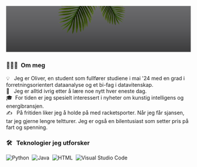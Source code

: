 <p align="center">
	<img src="pictures/GithubBanner.png">
</p>

### 👨🏻‍💻 &nbsp;Om meg

💡 &nbsp; Jeg er Oliver, en student som fullfører studiene i mai '24 med en grad i forretningsorientert dataanalyse og et bi-fag i datavitenskap. \
🌱 &nbsp; Jeg er alltid ivrig etter å lære noe nytt hver eneste dag. \
🎓 &nbsp;For tiden er jeg spesielt interessert i nyheter om kunstig intelligens og energibransjen.\
✍️ &nbsp; På fritiden liker jeg å holde på med racketsporter. Når jeg får sjansen, tar jeg gjerne lengre teltturer. Jeg er også en bilentusiast som setter pris på fart og spenning. 

### 🛠 &nbsp; Teknologier jeg utforsker 

![Python](https://img.shields.io/badge/-Python-05122A?style=flat&logo=python)&nbsp;
![Java](https://img.shields.io/badge/-Java-05122A?style=flat&logo=Java&logoColor=FFA518)&nbsp;
![HTML](https://img.shields.io/badge/-HTML-05122A?style=flat&logo=HTML5)&nbsp;
![Visual Studio Code](https://img.shields.io/badge/-Visual%20Studio%20Code-05122A?style=flat&logo=visual-studio-code&logoColor=007ACC)&nbsp; 
